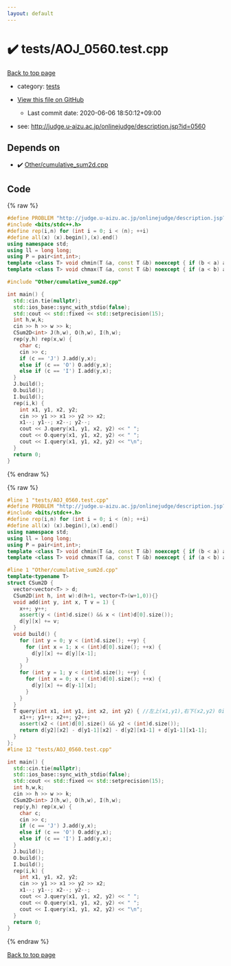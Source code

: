 ```yaml
---
layout: default
---
```


<!-- mathjax config similar to math.stackexchange -->
<script type="text/javascript" async
  src="https://cdnjs.cloudflare.com/ajax/libs/mathjax/2.7.5/MathJax.js?config=TeX-MML-AM_CHTML">
</script>
<script type="text/x-mathjax-config">
  MathJax.Hub.Config({
    TeX: { equationNumbers: { autoNumber: "AMS" }},
    tex2jax: {
      inlineMath: [ ['$','$'] ],
      processEscapes: true
    },
    "HTML-CSS": { matchFontHeight: false },
    displayAlign: "left",
    displayIndent: "2em"
  });
</script>

<script type="text/javascript" src="https://cdnjs.cloudflare.com/ajax/libs/jquery/3.4.1/jquery.min.js"></script>
<script src="https://cdn.jsdelivr.net/npm/jquery-balloon-js@1.1.2/jquery.balloon.min.js" integrity="sha256-ZEYs9VrgAeNuPvs15E39OsyOJaIkXEEt10fzxJ20+2I=" crossorigin="anonymous"></script>
<script type="text/javascript" src="../../assets/js/copy-button.js"></script>
<link rel="stylesheet" href="../../assets/css/copy-button.css" />


# :heavy_check_mark: tests/AOJ_0560.test.cpp

<a href="../../index.html">Back to top page</a>

* category: <a href="../../index.html#b61a6d542f9036550ba9c401c80f00ef">tests</a>
* <a href="{{ site.github.repository_url }}/blob/master/tests/AOJ_0560.test.cpp">View this file on GitHub</a>
    - Last commit date: 2020-06-06 18:50:12+09:00


* see: <a href="http://judge.u-aizu.ac.jp/onlinejudge/description.jsp?id=0560">http://judge.u-aizu.ac.jp/onlinejudge/description.jsp?id=0560</a>


## Depends on

* :heavy_check_mark: <a href="../../library/Other/cumulative_sum2d.cpp.html">Other/cumulative_sum2d.cpp</a>


## Code

<a id="unbundled"></a>
{% raw %}
```cpp
#define PROBLEM "http://judge.u-aizu.ac.jp/onlinejudge/description.jsp?id=0560"
#include <bits/stdc++.h>
#define rep(i,n) for (int i = 0; i < (n); ++i)
#define all(x) (x).begin(),(x).end()
using namespace std;
using ll = long long;
using P = pair<int,int>;
template <class T> void chmin(T &a, const T &b) noexcept { if (b < a) a = b; }
template <class T> void chmax(T &a, const T &b) noexcept { if (a < b) a = b; }

#include "Other/cumulative_sum2d.cpp"

int main() {
  std::cin.tie(nullptr);
  std::ios_base::sync_with_stdio(false);
  std::cout << std::fixed << std::setprecision(15);
  int h,w,k;
  cin >> h >> w >> k;
  CSum2D<int> J(h,w), O(h,w), I(h,w);
  rep(y,h) rep(x,w) {
    char c;
    cin >> c;
    if (c == 'J') J.add(y,x);
    else if (c == 'O') O.add(y,x);
    else if (c == 'I') I.add(y,x);
  }
  J.build();
  O.build();
  I.build();
  rep(i,k) {
    int x1, y1, x2, y2;
    cin >> y1 >> x1 >> y2 >> x2;
    x1--; y1--; x2--; y2--;
    cout << J.query(x1, y1, x2, y2) << " ";
    cout << O.query(x1, y1, x2, y2) << " ";
    cout << I.query(x1, y1, x2, y2) << "\n";
  }
  return 0;
}
```
{% endraw %}

<a id="bundled"></a>
{% raw %}
```cpp
#line 1 "tests/AOJ_0560.test.cpp"
#define PROBLEM "http://judge.u-aizu.ac.jp/onlinejudge/description.jsp?id=0560"
#include <bits/stdc++.h>
#define rep(i,n) for (int i = 0; i < (n); ++i)
#define all(x) (x).begin(),(x).end()
using namespace std;
using ll = long long;
using P = pair<int,int>;
template <class T> void chmin(T &a, const T &b) noexcept { if (b < a) a = b; }
template <class T> void chmax(T &a, const T &b) noexcept { if (a < b) a = b; }

#line 1 "Other/cumulative_sum2d.cpp"
template<typename T>
struct CSum2D {
  vector<vector<T> > d;
  CSum2D(int h, int w):d(h+1, vector<T>(w+1,0)){}
  void add(int y, int x, T v = 1) {
    x++; y++;
    assert(y < (int)d.size() && x < (int)d[0].size());
    d[y][x] += v;
  }
  void build() {
    for (int y = 0; y < (int)d.size(); ++y) {
      for (int x = 1; x < (int)d[0].size(); ++x) {
        d[y][x] += d[y][x-1];
      }
    }
    for (int y = 1; y < (int)d.size(); ++y) {
      for (int x = 0; x < (int)d[0].size(); ++x) {
        d[y][x] += d[y-1][x];
      }
    }
  } 
  T query(int x1, int y1, int x2, int y2) { //左上(x1,y1),右下(x2,y2) 0indexed
    x1++; y1++; x2++; y2++;
    assert(x2 < (int)d[0].size() && y2 < (int)d.size());
    return d[y2][x2] - d[y1-1][x2] - d[y2][x1-1] + d[y1-1][x1-1];
  }
};
#line 12 "tests/AOJ_0560.test.cpp"

int main() {
  std::cin.tie(nullptr);
  std::ios_base::sync_with_stdio(false);
  std::cout << std::fixed << std::setprecision(15);
  int h,w,k;
  cin >> h >> w >> k;
  CSum2D<int> J(h,w), O(h,w), I(h,w);
  rep(y,h) rep(x,w) {
    char c;
    cin >> c;
    if (c == 'J') J.add(y,x);
    else if (c == 'O') O.add(y,x);
    else if (c == 'I') I.add(y,x);
  }
  J.build();
  O.build();
  I.build();
  rep(i,k) {
    int x1, y1, x2, y2;
    cin >> y1 >> x1 >> y2 >> x2;
    x1--; y1--; x2--; y2--;
    cout << J.query(x1, y1, x2, y2) << " ";
    cout << O.query(x1, y1, x2, y2) << " ";
    cout << I.query(x1, y1, x2, y2) << "\n";
  }
  return 0;
}

```
{% endraw %}

<a href="../../index.html">Back to top page</a>

